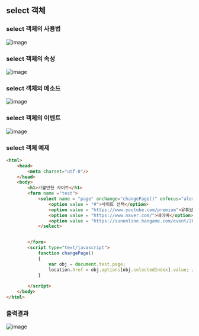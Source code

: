 ## select 객체

### select 객체의 사용법
![image](https://user-images.githubusercontent.com/82345970/165887952-1673194d-baab-47fe-8fa1-25945afee13e.png)


### select 객체의 속성
![image](https://user-images.githubusercontent.com/82345970/165887988-f35ba3fa-3758-4c55-a52c-9492901a1729.png)

### select 객체의 메소드
![image](https://user-images.githubusercontent.com/82345970/165888002-e84bbf83-fd3a-4410-9081-9eb19ef75c44.png)

### select 객체의 이벤트
![image](https://user-images.githubusercontent.com/82345970/165888012-d2efad10-526a-4055-bc9c-47680369048c.png)

### select 객체 예제
```html
<html>
    <head>
        <meta charset="utf-8"/>
    </head>
    <body> 
        <h1>가볼만한 사이트</h1>
        <form name ="test">
            <select name = "page" onchange="changePage()" onfocus="alertMsg()" onblur="bytMsg()">
                <option value = "#">사이트 선택</option>
                <option value = "https://www.youtube.com/premium">유튜브</option>
                <option value = "https://www.naver.com/">네이버</option>
                <option value = "https://sunonline.hangame.com/event/20160303_update/">썬온라인</option>
            </select>


        </form>
        <script type="text/javascript">
            function changePage()
            {
                var obj = document.test.page;
                location.href = obj.options[obj.selectedIndex].value; //선택된 인덱스가 누구냐
            }
     
        </script>
    </body>
</html>
```

### 출력결과
![image](https://user-images.githubusercontent.com/82345970/165889198-641b2bf9-d433-41c6-a60b-2ce83013dcac.png)

